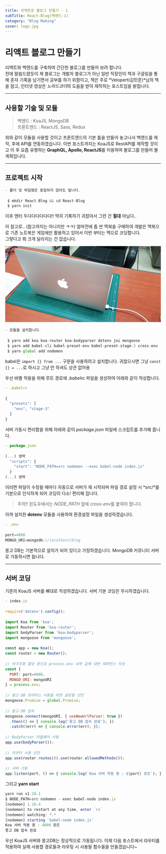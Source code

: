 ```yaml
---
title: 리액트로 블로그 만들기 - 1
subTitle: React-Blog(백엔드-1)
category: "Blog Making"
cover: logo.jpg
---
```


# 리액트 블로그 만들기
리액트와 백엔드를 구축하여 간단한 블로그를 만들어 보려 합니다.  
전에 말씀드렸듯이 제 블로그는 개발자 블로그가 아닌 일반 직장인이 책과 구글링을 통해
혼자 기록을 남기면서 공부를 하기 위함이고, 책은 주로 *Velopert(김민준)*님의 책을 참고,
인터넷 영상은 *노마드코더*의 도움을 받아 제작하는 포스트임을 밝힙니다.  

***

## 사용할 기술 및 모듈
> 백엔드 : KoaJS, MongoDB  
> 프론트엔드 : ReactJS, Sass, Redux

위와 같이 모듈을 사용할 것이고 프론트엔드의 기본 틀을 만들어 놓고나서 백엔드를 제작, 후에
API를 연동하겠습니다. 이번 포스트까지는 KoaJS로 RestAPI를 제작할 것이고 이 후 요즘 유행하는
**GraphQL, Apollo, ReactJS**를 이용하여 블로그를 만들어 볼 계획입니다.

***

## 프로젝트 시작
```js
- 폴더 및 파일명은 동일하지 않아도 됩니다.

 $ mkdir React-Blog && cd React-Blog
 $ yarn init
```

이후 엔터 두다다다다다다!! 딱히 기록하기 귀찮아서 그런 건 **절대** 아님다..

아 참고로.. (참고까지는 아니지만 ㅋㅋ) 얼마전에 좀 싼 맥북을 구매하여 개발은 맥북으로
기존 노트북은 게임에만 활용하고 있어서 이번 부터는 맥으로 코딩합니다.  
그렇다고 뭐 크게 달라지는 건 없습니다.

![맥북](./macbook.jpg)

```js
- 모듈을 설치합니다.

 $ yarn add koa koa-router koa-bodyparser dotenv joi mongoose
 $ yarn add babel-cli babel-preset-env babel-preset-stage-3 cross-env --dev
 $ yarn global add nodemon
```

babel은 `import {} from ...` 구문을 사용하려고 설치합니다. 귀찮으시면 그냥
`const {} = ...`로 하시고 그냥 안 하셔도 상관 없어용

우선 바벨 적용을 위해 루트 경로에 *.babelrc* 파일을 생성하여 아래와 같이 작성합니다.

```js
- .babelrc

{
  "presets": [
    "env", "stage-3"
  ]
}
```

서버 가동시 편리함을 위해 아래와 같이 *package.json* 파일에 스크립트를 추가해 줍니다.

```js
- package.json

(...) 생략
  "scripts": {
    "start": "NODE_PATH=src nodemon --exec babel-node index.js"
  }
(...) 생략
```

이러면 파일이 수정될 때마다 자동으로 서버가 재 시작되며 파일 경로 설정 시 *src/*를 기본으로
인식하게 되어 코딩이 다소! 편리해 집니다.

> 주의!! 윈도우에서는 *NODE_PATH* 앞에 *cross-env*를 붙여야 합니다.

아까 설치한 **dotenv** 모듈을 사용하여 환경설정 파일을 생성하겠습니다.

```js
- .env

port=4000
MONGO_URI=mongodb://localhost/blog
```

몽고 DB는 기본적으로 설치가 되어 있다고 가정하겠습니다. MongoDB 커뮤니티 서버로 가동하시면 됩니다.

***

## 서버 코딩
기존의 KoaJS 서버를 뼈대로 작성하겠습니다. 서버 기본 코딩은 무시하겠습니다.

```js
- index.js

require('dotenv').config();

import Koa from 'koa';
import Router from 'koa-router';
import bodyParser from 'koa-bodyparser';
import mongoose from 'mongoose';

const app = new Koa();
const router = new Router();

// 비구조화 할당 문으로 process.env 내부 값에 대한 레퍼런스 작성
const {
  PORT: port=4000,
  MONGO_URI: mongoURI
} = process.env;

// 몽고 DB 프라미스 사용을 위한 글로벌 선언
mongoose.Promise = global.Promise;

// 몽고 DB 접속
mongoose.connect(mongoURI, { useNewUrlParser: true })
  .then(() => { console.log('몽고 DB 접속 완료'); })
  .catch((err) => { console.error(err); });

// BodyParser 미들웨어 사용
app.use(bodyParser());

// 라우터 사용 선언
app.use(router.routes()).use(router.allowedMethods());

// 서버 가동
app.listen(port, () => { console.log(`Koa 서버 작동 중 : ${port} 포트`); });
```

그리고 **yarn start**

```js
yarn run v1.10.1
$ NODE_PATH=src nodemon --exec babel-node index.js
[nodemon] 1.18.4
[nodemon] to restart at any time, enter `rs`
[nodemon] watching: *.*
[nodemon] starting `babel-node index.js`
Koa 서버 작동 중 : 4000 포트
몽고 DB 접속 완료
```

우선 KoaJS 서버와 몽고DB는 정상적으로 가동됩니다. 이제 다음 포스트에서 라우터를 적용하여
실제 사용할 경로들과 라우팅 시 사용될 함수들을 만들겠습니다~